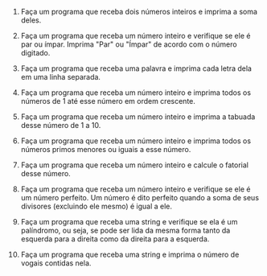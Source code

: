 1. Faça um programa que receba dois números inteiros e imprima a soma deles.

2. Faça um programa que receba um número inteiro e verifique se ele é par ou ímpar. Imprima "Par" ou "Ímpar" de acordo com o número digitado.

3. Faça um programa que receba uma palavra e imprima cada letra dela em uma linha separada.

4. Faça um programa que receba um número inteiro e imprima todos os números de 1 até esse número em ordem crescente.

5. Faça um programa que receba um número inteiro e imprima a tabuada desse número de 1 a 10.

6. Faça um programa que receba um número inteiro e imprima todos os números primos menores ou iguais a esse número.

7. Faça um programa que receba um número inteiro e calcule o fatorial desse número.

8. Faça um programa que receba um número inteiro e verifique se ele é um número perfeito. Um número é dito perfeito quando a soma de seus divisores (excluindo ele mesmo) é igual a ele.

9. Faça um programa que receba uma string e verifique se ela é um palíndromo, ou seja, se pode ser lida da mesma forma tanto da esquerda para a direita como da direita para a esquerda.

10. Faça um programa que receba uma string e imprima o número de vogais contidas nela.